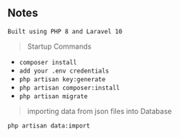 ## Notes

```
Built using PHP 8 and Laravel 10
```

>  Startup Commands

- `composer install`
- `add your .env credentials`
- `php artisan key:generate`
- `php artisan composer:install`
- `php artisan migrate`


> importing data from json files into Database

```
php artisan data:import
```
